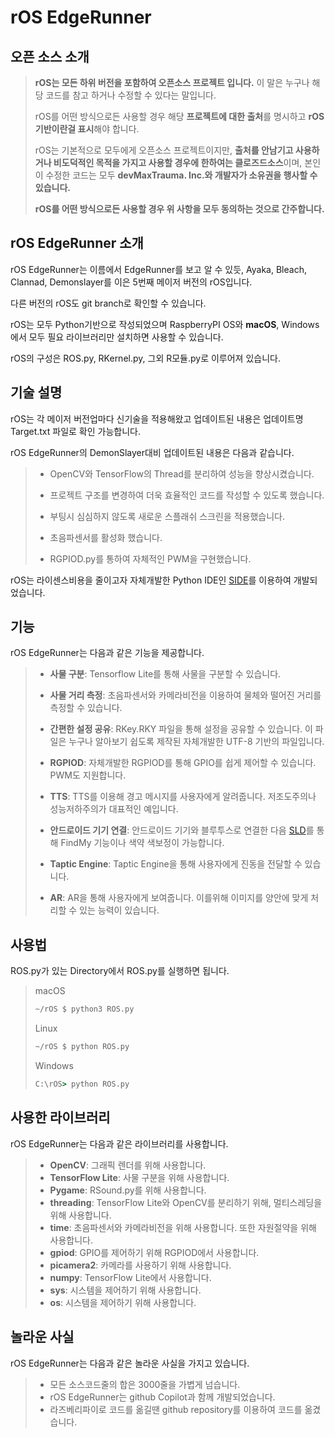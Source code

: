 # **rOS EdgeRunner**

## 오픈 소스 소개
> **rOS는 모든 하위 버전을 포함하여 오픈소스 프로젝트 입니다.** 이 말은 누구나 해당 코드를 참고 하거나 수정할 수 있다는 말입니다.
> 
> rOS를 어떤 방식으로든 사용할 경우 해당 **프로젝트에 대한 출처**를 명시하고 **rOS기반이란걸 표시**해야 합니다.
> 
> rOS는 기본적으로 모두에게 오픈소스 프로젝트이지만, **출처를 안남기고 사용하거나 비도덕적인 목적을 가지고 사용할 경우에 한하여는 클로즈드소스**이며, 본인이 수정한 코드는 모두 **devMaxTrauma. Inc.와 개발자가 소유권을 행사할 수 있습니다.**
> 
> **rOS를 어떤 방식으로든 사용할 경우 위 사항을 모두 동의하는 것으로 간주합니다.**

## rOS EdgeRunner 소개
rOS EdgeRunner는 이름에서 EdgeRunner를 보고 알 수 있듯, Ayaka, Bleach, Clannad, Demonslayer를 이은 5번째 메이저 버전의 rOS입니다.

다른 버전의 rOS도 git branch로 확인할 수 있습니다.

rOS는 모두 Python기반으로 작성되었으며 RaspberryPI OS와 **macOS**, Windows에서 모두 필요 라이브러리만 설치하면 사용할 수 있습니다.

rOS의 구성은 ROS.py, RKernel.py, 그외 R모듈.py로 이루어져 있습니다.

## 기술 설명
rOS는 각 메이저 버전업마다 신기술을 적용해왔고 업데이트된 내용은 업데이트명 Target.txt 파일로 확인 가능합니다.

rOS EdgeRunner의 DemonSlayer대비 업데이트된 내용은 다음과 같습니다.
> - OpenCV와 TensorFlow의 Thread를 분리하여 성능을 향상시켰습니다.
> 
> - 프로젝트 구조를 변경하여 더욱 효율적인 코드를 작성할 수 있도록 했습니다.
> 
> - 부팅시 심심하지 않도록 새로운 스플래쉬 스크린을 적용했습니다.
> 
> - 초음파센서를 활성화 했습니다.
> 
> - RGPIOD.py를 통하여 자체적인 PWM을 구현했습니다.

rOS는 라이센스비용을 줄이고자 자체개발한 Python IDE인 [SIDE](https://github.com/ellystargram/SIDE)를 이용하여 개발되었습니다.

## 기능
rOS EdgeRunner는 다음과 같은 기능을 제공합니다.
> - **사물 구분**: Tensorflow Lite를 통해 사물을 구분할 수 있습니다.
> 
> - **사물 거리 측정**: 초음파센서와 카메라비전을 이용하여 물체와 떨어진 거리를 측정할 수 있습니다.
> 
> - **간편한 설정 공유**: RKey.RKY 파일을 통해 설정을 공유할 수 있습니다. 이 파일은 누구나 알아보기 쉽도록 제작된 자체개발한 UTF-8 기반의 파일입니다.
> 
> - **RGPIOD**: 자체개발한 RGPIOD를 통해 GPIO를 쉽게 제어할 수 있습니다. PWM도 지원합니다.
> 
> - **TTS**: TTS를 이용해 경고 메시지를 사용자에게 알려줍니다. 저조도주의나 성능저하주의가 대표적인 예입니다.
> 
> - **안드로이드 기기 연결**: 안드로이드 기기와 블루투스로 연결한 다음 [SLD](https://github.com/devMaxTrauma/SLD)를 통해 FindMy 기능이나 색약 색보정이 가능합니다.
> 
> - **Taptic Engine**: Taptic Engine을 통해 사용자에게 진동을 전달할 수 있습니다.
> 
> - **AR**: AR을 통해 사용자에게 보여줍니다. 이를위해 이미지를 양안에 맞게 처리할 수 있는 능력이 있습니다.

## 사용법
ROS.py가 있는 Directory에서 ROS.py를 실행하면 됩니다.

> macOS
>```bash
>~/rOS $ python3 ROS.py
>```
>Linux
>```bash
>~/rOS $ python ROS.py
>```
>Windows
>```cmd
>C:\rOS> python ROS.py
>```

## 사용한 라이브러리
rOS EdgeRunner는 다음과 같은 라이브러리를 사용합니다.
> - **OpenCV**: 그래픽 렌더를 위해 사용합니다.
> - **TensorFlow Lite**: 사물 구분을 위해 사용합니다.
> - **Pygame**: RSound.py를 위해 사용합니다.
> - **threading**: TensorFlow Lite와 OpenCV를 분리하기 위해, 멀티스레딩을 위해 사용합니다.
> - **time**: 초음파센서와 카메라비전을 위해 사용합니다. 또한 자원절약을 위해 사용합니다.
> - **gpiod**: GPIO를 제어하기 위해 RGPIOD에서 사용합니다.
> - **picamera2**: 카메라를 사용하기 위해 사용합니다.
> - **numpy**: TensorFlow Lite에서 사용합니다.
> - **sys**: 시스템을 제어하기 위해 사용합니다.
> - **os**: 시스템을 제어하기 위해 사용합니다.

## 놀라운 사실
rOS EdgeRunner는 다음과 같은 놀라운 사실을 가지고 있습니다.
> - 모든 소스코드줄의 합은 3000줄을 가볍게 넘습니다.
> - rOS EdgeRunner는 github Copilot과 함께 개발되었습니다.
> - 라즈베리파이로 코드를 옮길땐 github repository를 이용하여 코드를 옮겼습니다.

[//]: # (## Introduction)

[//]: # (* rOS is Software for Blind Navigation and Object Detection.)

[//]: # (* rOS is based on python and uses OpenCV and TensorFlow for Object Detection.)

[//]: # (* rOS can calculate distance between user and object.)

[//]: # (* rOS tensorflow and opencv is seperated from main thread to increase performance.)

[//]: # ()
[//]: # (## How to use)

[//]: # (* run ROS.py)